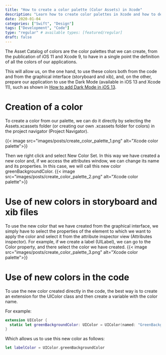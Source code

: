 ```yaml
---
title: "How to create a color palette (Color Assets) in Xcode"
description: "Learn how to create color palettes in Xcode and how to define all the colors in an application in a single point."
date: 2020-01-04
categories: ["Swift", "Design"]
tags: ["Development", "Code"]
type: "regular" # available types: [featured/regular]
draft: false
---
```

The Asset Catalog of colors are the color palettes that we can create, from the publication of iOS 11 and Xcode 9, to have in a single point the definition of all the colors of our applications.

This will allow us, on the one hand, to use these colors both from the code and from the graphical interface (storyboard and xib), and, on the other, prepare our application to use the Dark Mode (available in iOS 13 and Xcode 11), such as shown in [How to add Dark Mode in iOS 13](https://raulferrer.dev/blog/add_dark_mode_ios/).
# Creation of a color

To create a color from our palette, we can do it directly by selecting the Assets.xcassets folder (or creating our own .xcassets folder for colors) in the project navigator (Project Navigator).

{{< image src="images/posts/create_color_palette_1.png" alt="Xcode color palette">}}


Then we right click and select New Color Set. In this way we have created a new color and, if we access the attributes window, we can change its name and its properties. In this case, we will call this new color greenBackgroundColor.
{{< image src="images/posts/create_color_palette_2.png" alt="Xcode color palette">}}

# Use of new colors in storyboard and xib files

To use the new color that we have created from the graphical interface, we simply have to select the properties of the element to which we want to apply the color and select it from the attribute inspector view (Attributes inspector). For example, if we create a label (UILabel), we can go to the Color property, and there select the color we have created.
{{< image src="images/posts/create_color_palette_3.png" alt="Xcode color palette">}}

# Use of new colors in the code

To use the new color created directly in the code, the best way is to create an extension for the UIColor class and then create a variable with the color name.

For example:
```swift
extension UIColor {
  static let greenBackgroundColor: UIColor = UIColor(named: "GreenBackgroundColor")!
}
```

Which allows us to use this new color as follows:
```swift
let labelColor = UIColor.greenBackgroundColor
```
